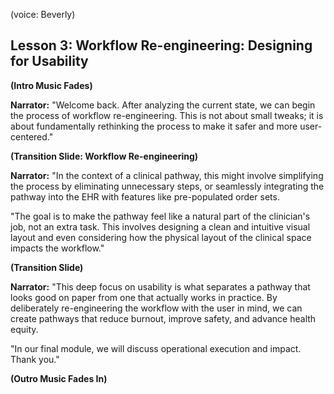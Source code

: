 (voice: Beverly)

## Lesson 3: Workflow Re-engineering: Designing for Usability

**(Intro Music Fades)**

**Narrator:** "Welcome back. After analyzing the current state, we can begin the process of workflow re-engineering. This is not about small tweaks; it is about fundamentally rethinking the process to make it safer and more user-centered."

**(Transition Slide: Workflow Re-engineering)**

**Narrator:** "In the context of a clinical pathway, this might involve simplifying the process by eliminating unnecessary steps, or seamlessly integrating the pathway into the EHR with features like pre-populated order sets.

"The goal is to make the pathway feel like a natural part of the clinician's job, not an extra task. This involves designing a clean and intuitive visual layout and even considering how the physical layout of the clinical space impacts the workflow."

**(Transition Slide)**

**Narrator:** "This deep focus on usability is what separates a pathway that looks good on paper from one that actually works in practice. By deliberately re-engineering the workflow with the user in mind, we can create pathways that reduce burnout, improve safety, and advance health equity.

"In our final module, we will discuss operational execution and impact. Thank you."

**(Outro Music Fades In)**
